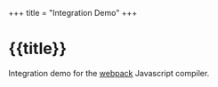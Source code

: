 +++
title = "Integration Demo"
+++

# {{title}}

Integration demo for the [webpack][] Javascript compiler.

<p id="result"></p>

[webpack]: https://webpack.js.org/
